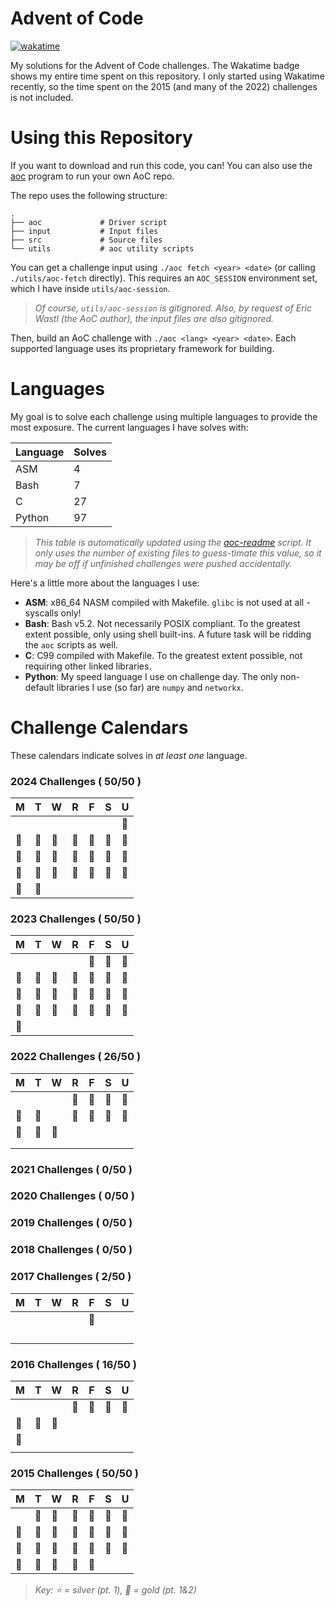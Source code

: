 # Advent of Code

[![wakatime](https://wakatime.com/badge/user/018c2398-15b4-48fa-922a-a730fce8bcbd/project/018c23e8-2162-4616-8a7e-281d01d40ea2.svg)](https://wakatime.com/badge/user/018c2398-15b4-48fa-922a-a730fce8bcbd/project/018c23e8-2162-4616-8a7e-281d01d40ea2)

My solutions for the Advent of Code challenges. The Wakatime badge shows my entire time spent on
this repository. I only started using Wakatime recently, so the time spent on the 2015 (and many
of the 2022) challenges is not included.

# Using this Repository

If you want to download and run this code, you can! You can also use the [aoc](./aoc) program to
run your own AoC repo.

The repo uses the following structure:

```text
.
├── aoc             # Driver script
├── input           # Input files
├── src             # Source files
└── utils           # aoc utility scripts
```

You can get a challenge input using `./aoc fetch <year> <date>` (or calling `./utils/aoc-fetch`
directly). This requires an `AOC_SESSION` environment set, which I have inside
`utils/aoc-session`.

> _Of course, `utils/aoc-session` is gitignored. Also, by request of Eric Wastl (the AoC author),
> the input files are also gitignored._

Then, build an AoC challenge with `./aoc <lang> <year> <date>`. Each supported language uses
its proprietary framework for building.

# Languages

My goal is to solve each challenge using multiple languages to provide the most exposure. The
current languages I have solves with:

| **Language** | **Solves** |
| ------------ | ---------- |
| ASM          | 4          |
| Bash         | 7          |
| C            | 27         |
| Python       | 97         |

> _This table is automatically updated using the [aoc-readme](./utils/aoc-readme) script. It
> only uses the number of existing files to guess-timate this value, so it may be off if unfinished
> challenges were pushed accidentally._

Here's a little more about the languages I use:

- **ASM**: x86_64 NASM compiled with Makefile. `glibc` is not used at all - syscalls only!
- **Bash**: Bash v5.2. Not necessarily POSIX compliant. To the greatest extent possible, only using shell built-ins. A future task will be ridding the `aoc` scripts as well.
- **C**: C99 compiled with Makefile. To the greatest extent possible, not requiring other linked libraries.
- **Python**: My speed language I use on challenge day. The only non-default libraries I use (so far) are `numpy` and `networkx`.

# Challenge Calendars

These calendars indicate solves in _at least one_ language.

### 2024 Challenges ( 50/50 )

| M       | T       | W       | R       | F       | S       | U       |
| ------- | ------- | ------- | ------- | ------- | ------- | ------- |
|         |         |         |         |         |         | :star2: |
| :star2: | :star2: | :star2: | :star2: | :star2: | :star2: | :star2: |
| :star2: | :star2: | :star2: | :star2: | :star2: | :star2: | :star2: |
| :star2: | :star2: | :star2: | :star2: | :star2: | :star2: | :star2: |
| :star2: | :star2: |         |         |         |         |         |

### 2023 Challenges ( 50/50 )

| M       | T       | W       | R       | F       | S       | U       |
| ------- | ------- | ------- | ------- | ------- | ------- | ------- |
|         |         |         |         | :star2: | :star2: | :star2: |
| :star2: | :star2: | :star2: | :star2: | :star2: | :star2: | :star2: |
| :star2: | :star2: | :star2: | :star2: | :star2: | :star2: | :star2: |
| :star2: | :star2: | :star2: | :star2: | :star2: | :star2: | :star2: |
| :star2: |         |         |         |         |         |         |

### 2022 Challenges ( 26/50 )

| M       | T       | W       | R       | F       | S       | U       |
| ------- | ------- | ------- | ------- | ------- | ------- | ------- |
|         |         |         | :star2: | :star2: | :star2: | :star2: |
| :star2: | :star2: |         | :star2: | :star2: | :star2: | :star2: |
| :star2: | :star2: | :star2: |         |         |         |         |
|         |         |         |         |         |         |         |
|         |         |         |         |         |         |         |

### 2021 Challenges ( 0/50 )

### 2020 Challenges ( 0/50 )

### 2019 Challenges ( 0/50 )

### 2018 Challenges ( 0/50 )

### 2017 Challenges ( 2/50 )

| M   | T   | W   | R   | F       | S   | U   |
| --- | --- | --- | --- | ------- | --- | --- |
|     |     |     |     | :star2: |     |     |
|     |     |     |     |         |     |     |
|     |     |     |     |         |     |     |
|     |     |     |     |         |     |     |
|     |     |     |     |         |     |     |

### 2016 Challenges ( 16/50 )

| M       | T       | W       | R       | F       | S       | U       |
| ------- | ------- | ------- | ------- | ------- | ------- | ------- |
|         |         |         | :star2: | :star2: | :star2: | :star2: |
| :star2: | :star2: | :star2: |         |         |         |         |
| :star2: |         |         |         |         |         |         |
|         |         |         |         |         |         |         |

### 2015 Challenges ( 50/50 )

| M       | T       | W       | R       | F       | S       | U       |
| ------- | ------- | ------- | ------- | ------- | ------- | ------- |
|         | :star2: | :star2: | :star2: | :star2: | :star2: | :star2: |
| :star2: | :star2: | :star2: | :star2: | :star2: | :star2: | :star2: |
| :star2: | :star2: | :star2: | :star2: | :star2: | :star2: | :star2: |
| :star2: | :star2: | :star2: | :star2: | :star2: |         |         |

> _Key: :star: = silver (pt. 1), :star2: = gold (pt. 1&2)_
